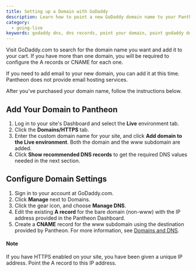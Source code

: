 ```yaml
---
title: Setting up a Domain with GoDaddy
description: Learn how to point a new GoDaddy domain name to your Pantheon Drupal or WordPress site.
category:
  - going-live
keywords: godaddy dns, dns records, point your domain, point godaddy domain to pantheon, pointing your godaddy domain to your pantheon site, godaddy dns host, godaddy dns configuration, add domain to a site, godaddy, point godaddy domain to pantheon, redirect godaddy domain to pantheon, godaddy domain dns
---
```


Visit GoDaddy.com to search for the domain name you want and add it to your cart. If you have more than one domain, you will be required to configure the A records or CNAME for each one.

If you need to add email to your new domain, you can add it at this time. Pantheon does not provide email hosting services.

After you've purchased your domain name, follow the instructions below.  

## Add Your Domain to Pantheon

1. Log in to your site's Dashboard and select the **Live** environment tab.
2. Click the **Domains/HTTPS** tab.
3. Enter the custom domain name for your site, and click **Add domain to the Live environment**. Both the domain and the www subdomain are added.
4. Click **Show recommended DNS records** to get the required DNS values needed in the next section.


## Configure Domain Settings

1. Sign in to your account at GoDaddy.com.
2. Click **Manage** next to Domains.
3. Click the gear icon, and choose **Manage DNS**.
3. Edit the existing **A record** for the bare domain (non-www) with the IP address provided in the Pantheon Dashboard.
4. Create a **CNAME** record for the www subdomain using the destination provided by Pantheon. For more information, see [Domains and DNS](/docs/articles/sites/domains). 

<div class="alert alert-warning" role="alert">
<h4>Note</h4>
If you have HTTPS enabled on your site, you have been given a unique IP address. Point the A record to this IP address.</div>  
